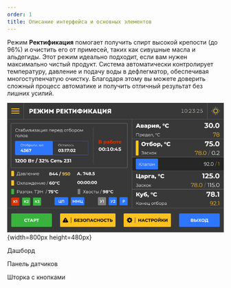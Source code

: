 ```yaml
---
order: 1
title: Описание интерфейса и основных элементов
---
```


Режим **Ректификация** помогает получить спирт высокой крепости (до 96%) и очистить его от примесей, таких как сивушные масла и альдегиды. Этот режим идеально подходит, если вам нужен максимально чистый продукт. Система автоматически контролирует температуру, давление и подачу воды в дефлегматор, обеспечивая многоступенчатую очистку. Благодаря этому вы можете доверить сложный процесс автоматике и получить отличный результат без лишних усилий.

![](./opisanie-interfeysa-i-osnovnykh-elementov.png){width=800px height=480px}

Дашборд

Панель датчиков

Шторка с кнопками